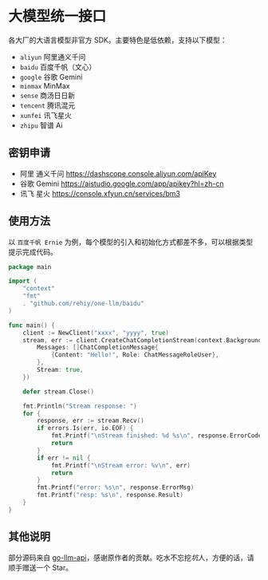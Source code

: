 # 大模型统一接口

各大厂的大语言模型非官方 SDK。主要特色是低依赖，支持以下模型：

- `aliyun` 阿里通义千问
- `baidu` 百度千帆（文心）
- `google` 谷歌 Gemini
- `minmax` MinMax
- `sense` 商汤日日新
- `tencent` 腾讯混元
- `xunfei` 讯飞星火
- `zhipu` 智谱 Ai

## 密钥申请

- 阿里 通义千问 <https://dashscope.console.aliyun.com/apiKey>
- 谷歌 Gemini <https://aistudio.google.com/app/apikey?hl=zh-cn>
- 讯飞 星火 <https://console.xfyun.cn/services/bm3>

## 使用方法

以 `百度千帆 Ernie` 为例，每个模型的引入和初始化方式都差不多，可以根据类型提示完成代码。

```go
package main

import (
    "context"
    "fmt"
    . "github.com/rehiy/one-llm/baidu"
)

func main() {
    client := NewClient("xxxx", "yyyy", true)
    stream, err := client.CreateChatCompletionStream(context.Background(), ChatCompletionRequest{
        Messages: []ChatCompletionMessage{
            {Content: "Hello!", Role: ChatMessageRoleUser},
        },
        Stream: true,
    })

    defer stream.Close()

    fmt.Println("Stream response: ")
    for {
        response, err := stream.Recv()
        if errors.Is(err, io.EOF) {
            fmt.Printf("\nStream finished: %d %s\n", response.ErrorCode, response.ErrorMsg)
            return
        }
        if err != nil {
            fmt.Printf("\nStream error: %v\n", err)
            return
        }
        fmt.Printf("error: %s\n", response.ErrorMsg)
        fmt.Printf("resp: %s\n", response.Result)
    }
}
```

## 其他说明

部分源码来自 [go-llm-api](https://github.com/liudding/go-llm-api)，感谢原作者的贡献。吃水不忘挖*坑*人，方便的话，请顺手赠送一个 Star。
